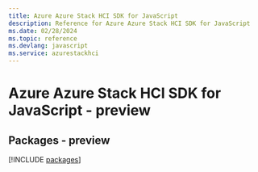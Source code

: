 ```yaml
---
title: Azure Azure Stack HCI SDK for JavaScript
description: Reference for Azure Azure Stack HCI SDK for JavaScript
ms.date: 02/28/2024
ms.topic: reference
ms.devlang: javascript
ms.service: azurestackhci
---
```

# Azure Azure Stack HCI SDK for JavaScript - preview
## Packages - preview
[!INCLUDE [packages](azure-stack-hci-index.md)]